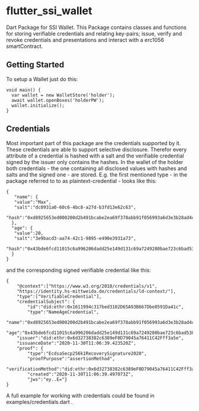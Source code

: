 # flutter_ssi_wallet

Dart Package for SSI Wallet. This Package contains classes and functions for storing verifiable credentials
and relating key-pairs; issue, verify and revoke credentials and presentations and interact with a erc1056 smartContract.

## Getting Started

To setup a Wallet just do this:
```
void main() {
  var wallet = new WalletStore('holder');
  await wallet.openBoxes('holderPW');
  wallet.initialize();
}
```
## Credentials
Most important part of this package are the credentials supported by it. These credentials are able to support selective disclosure.
Therefor every attribute of a credential is hashed with a salt and the verifiable credential signed by the issuer
only contains the hashes. In the wallet of the holder both credentials - the one containing all disclosed values 
with hashes and salts and the signed one - are stored. E.g. the first mentioned type - in the package referred to to as plaintext-credential -
looks like this:
```
{
   "name": {
   "value":"Max",
   "salt":"dc0931a0-60c6-4bc8-a27d-b3fd13e62c63",
   "hash":"0xd8925653ed000200d2b491bcabe2ea69f378abb91f056993a6d3e3b28ad4ccc4"
  },
  "age": {
   "value":20,
   "salt":"3e9bacd3-aa74-42c1-9895-e490e3931a73",
  "hash":"0x43bde6fcd11015c6a996206dadd25e149d131c69a7249280bae723c6bad53888"
  }
}
```

and the corresponding signed verifiable credential like this:
```
{
    "@context":["https://www.w3.org/2018/credentials/v1",
    "https://identity.hs-mittweida.de/credentials/ld-context/"],
    "type":["VerifiableCredential"],
    "credentialSubject": {
        "id":"did:ethr:0x1611994c317bed3102D65A93B667Dbe0591Da41c",
        "type":"NameAgeCredential",
        "name":"0xd8925653ed000200d2b491bcabe2ea69f378abb91f056993a6d3e3b28ad4ccc4",
        "age":"0x43bde6fcd11015c6a996206dadd25e149d131c69a7249280bae723c6bad53888"},
    "issuer":"did:ethr:0x6d32738382c6389eF0D79045a76411C42Fff3a5e",
    "issuanceDate":"2020-11-30T11:06:39.423520Z",
    "proof": {
        "type":"EcdsaSecp256k1RecoverySignature2020",
        "proofPurpose":"assertionMethod",
        "verificationMethod":"did:ethr:0x6d32738382c6389eF0D79045a76411C42Fff3a5e",
        "created":"2020-11-30T11:06:39.497073Z",
        "jws":"ey..E="}
}
```

A full example for working with credentials could be found in examples/credentials.dart .